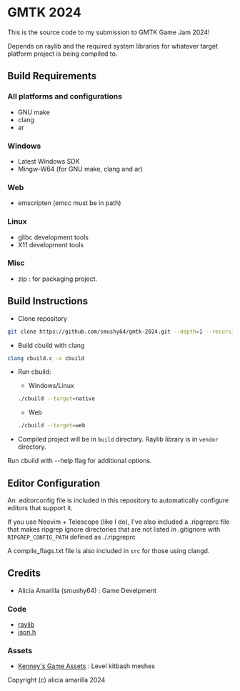 # GMTK 2024

This is the source code to my submission to GMTK Game Jam 2024!

Depends on raylib and the required system libraries for
whatever target platform project is being compiled to.

## Build Requirements
### All platforms and configurations
- GNU make
- clang
- ar
### Windows
- Latest Windows SDK
- Mingw-W64 (for GNU make, clang and ar)
### Web
- emscripten (emcc must be in path)
### Linux
- glibc development tools
- X11 development tools
### Misc
- zip : for packaging project.

## Build Instructions

- Clone repository
```sh
git clone https://github.com/smushy64/gmtk-2024.git --depth=1 --recursive-submodules
```

- Build cbuild with clang
```sh
clang cbuild.c -o cbuild
```

- Run cbuild:
    - Windows/Linux
    ```sh
    ./cbuild --target=native
    ```
    - Web
    ```sh
    ./cbuild --target=web
    ```

- Compiled project will be in `build` directory. Raylib library is in `vendor` directory.

Run cbuild with --help flag for additional options.

## Editor Configuration

An .editorconfig file is included in this repository
to automatically configure editors that support it.

If you use Neovim + Telescope (like I do),
I've also included a .ripgreprc file that makes
ripgrep ignore directories that are not listed in
.gitignore with `RIPGREP_CONFIG_PATH` defined as ./.ripgreprc

A compile_flags.txt file is also included in `src`
for those using clangd.

## Credits

- Alicia Amarilla (smushy64) : Game Develpment

### Code
- [raylib](https://www.raylib.com/)
- [json.h](https://github.com/sheredom/json.h)

### Assets
- [Kenney's Game Assets](https://kenney.nl/) : Level kitbash meshes

Copyright (c) alicia amarilla 2024

